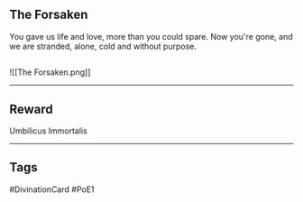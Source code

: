 ## The Forsaken
You gave us life and love, more than you could spare. Now you're gone, and we are stranded, alone, cold and without purpose.
## 
![[The Forsaken.png]]

---
## Reward
Umbilicus Immortalis

---
## Tags
#DivinationCard
#PoE1